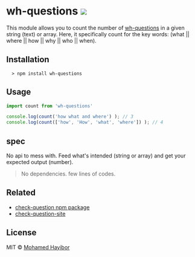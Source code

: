 # wh-questions ![](https://travis-ci.org/mohamedhayibor/wh-questions.svg?branch=master)

This module allows you to count the number of [wh-questions](https://en.wikipedia.org/wiki/Question#wh) in a given string (text) or array. Here, it specifically count for the key words: (what || where || how || why || who || when).

## Installation
```
  > npm install wh-questions
```
## Usage

```js
import count from 'wh-questions'

console.log(count('how what and where') ); // 3
console.log(count(['how', 'How', 'what', 'where']) ); // 4

```
## spec
No api to mess with. Feed what's intended (string or array) and get your expected output (number).

> No dependencies. few lines of codes.

## Related
- [check-question npm package](https://github.com/mohamedhayibor/check-question)
- [check-question-site](http://mohamedhayibor.github.io/check-question-site/)

## License
MIT © [Mohamed Hayibor](https://github.com/mohamedhayibor)
